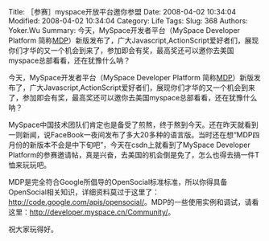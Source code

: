 ﻿Title: ［参赛］myspace开放平台邀你参盟
Date: 2008-04-02 10:34:04
Modified: 2008-04-02 10:34:04
Category: Life
Tags: 
Slug: 368
Authors: Yoker.Wu
Summary: 
    今天，MySpace开发者平台（MySpace Developer Platform 简称[MDP](http://developer.myspace.cn)）新版发布了，广大Javascript,ActionScript爱好者们，展现你们才华的又一个机会到来了，参加即会有奖，最高奖还可以邀你去美国myspace总部看看，还在犹豫什么呐？


今天，MySpace开发者平台（MySpace Developer Platform 简称[MDP](http://developer.myspace.cn)）新版发布了，广大Javascript,ActionScript爱好者们，展现你们才华的又一个机会到来了，参加即会有奖，最高奖还可以邀你去美国myspace总部看看，还在犹豫什么呐？

MySpace中国技术团队们肯定也是备受了煎熬，终于熬到今天。还在昨天就看到一则新闻，说FaceBook一夜间发布了多大20多种的语言版。当时还在想“MDP四月份的新版本不会是中下旬吧”，今天在csdn上就看到了MySpace Developer Platform的参赛邀请帖，真是兴奋，去美国的机会倒是免了，怎么也得去搞一件T恤来玩玩吧。

MDP是完全符合Google所倡导的OpenSocial标准标准，所以你得具备OpenSocial相关知识，详细资料莫过于这里了：<http://code.google.com/apis/opensocial/>。MDP的一些使用实例和调试，请看这里：<http://developer.myspace.cn/Community/>。

祝大家玩得好。